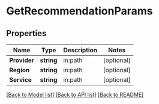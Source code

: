 # GetRecommendationParams

## Properties
Name | Type | Description | Notes
------------ | ------------- | ------------- | -------------
**Provider** | **string** | in:path | [optional] 
**Region** | **string** | in:path | [optional] 
**Service** | **string** | in:path | [optional] 

[[Back to Model list]](../README.md#documentation-for-models) [[Back to API list]](../README.md#documentation-for-api-endpoints) [[Back to README]](../README.md)


